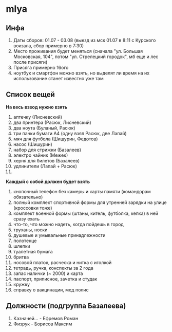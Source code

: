 # mlya 

## Инфа
1) Даты сборов: 01.07 - 03.08 (выезд из мск 01.07 в 8:11 с Курского вокзала, сбор примерно в 7:30)
2) Место проживания будет меняться (сначала "ул. Большая Московская, 104", потом "ул. Стрелецкий городок", мб еще и лес после присяги) 
3) Присяга примерно 16ого 
4) ноутбук и смартфон можно взять, но выделят ли время на их использование станет известно уже там 
  
## Список вещей 
**На весь взвод нужно взять**  
1) аптечку (Лисневский)  
2) два принтера (Расюк, Лисневский)
3) два ноута (Буланый, Расюк) 
4) три пачки бумаги А4 (одну взял Расюк, две Лапай)
5) мяч для футбола (Шишурин, Федотов)
6) насос (Шишурин)
7) набор для стрижки (Базалеев)
8) электро чайник (Межек)
9) херня для билетов (Базалеев)
10) удлинители (Лапай + Расюк)
11) 

**Каждый с собой должен будет взять**  
1) кнопочный телефон без камеры и карты памяти (командорам обязательно)  
2) полный комплект спортивной формы для утренней зарядки на улице (кроссовки тоже)  
3) комплект военной формы (штаны, китель, футболка, кепка) в ней сразу ехать  
4) что-то, что можно надеть, когда пойдешь в город  
5) труханы, носки  
6) душевые и умывальные принадлежности   
7) полотенце  
8) шлепки  
9) туалетная бумага  
10) бритва  
11) носовой платок, расческа и нитка с иголкой 
12) тетрадь, ручка, конспекты за 2 года  
13) запас налички (~ 2000) и карта
14) паспорт, приписное, зачетка и студак
15) кружку
16) справку о вакцинации, мед полис

## Должности (подгруппа Базалеева)
1) Казначей... - Ефремов Роман
2) Физрук - Борисов Максим 
